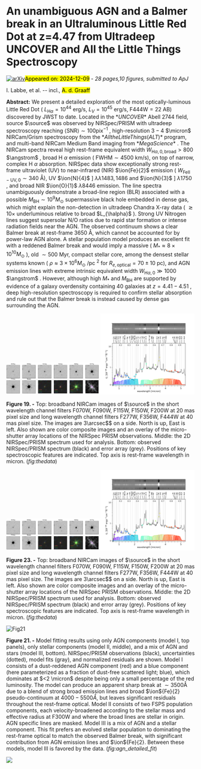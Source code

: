<div class="macros" style="visibility:hidden;">
$\newcommand{\ensuremath}{}$
$\newcommand{\xspace}{}$
$\newcommand{\object}[1]{\texttt{#1}}$
$\newcommand{\farcs}{{.}''}$
$\newcommand{\farcm}{{.}'}$
$\newcommand{\arcsec}{''}$
$\newcommand{\arcmin}{'}$
$\newcommand{\ion}[2]{#1#2}$
$\newcommand{\textsc}[1]{\textrm{#1}}$
$\newcommand{\hl}[1]{\textrm{#1}}$
$\newcommand{\footnote}[1]{}$
$\newcommand{\angstrom}{\text{ \normalfontÅ}\xspace}$
$\newcommand{\deltare}{\mathrm{\Delta log(r_e)}}$
$\newcommand{\oiii}{[\ion{O}{3}]\xspace}$
$\newcommand{\nii}{[\ion{N}{2}]\xspace}$
$\newcommand{\niilam}{[\ion{N}{2}]\lambda6549,6585\xspace}$
$\newcommand{\feii}{\ion{Fe}{2}\xspace}$
$\newcommand{\nev}{[\ion{Ne}{5}]\xspace}$
$\newcommand{\msun}{M_{\odot}}$
$\newcommand{\sersic}{Sérsic}$
$\newcommand{\mkgroup}{M_{\rm K,  group}}$
$\newcommand{\mstar}{M_*}$
$\newcommand{\mbh}{M_{\rm BH}}$
$\newcommand{\lbol}{L_{\rm bol}}$
$\newcommand{\jwst}{\ensuremath{JWST}}$
$\newcommand{\ivo}[1]{\textcolor{violet}{#1}}$
$\newcommand{\lt}{\textcolor{magenta!60!black}}$
$\newcommand{\catnr}{50,000}$
$\newcommand{\bronzenr}{40}$
$\newcommand{\silvernr}{26}$
$\newcommand{\goldnr}{17}$
$\newcommand{\sourcenum}{17\xspace}$
$\newcommand{\source}{A2744-45924\xspace}$
$\newcommand{\hide}[1]$
$\newcommand{\jw}{\emph{JWST}}$
$\newcommand{\angstrom}{\text{ \normalfontÅ}\xspace}$
$\newcommand{\deltare}{\mathrm{\Delta log(r_e)}}$
$\newcommand{\oiii}{[\ion{O}{3}]\xspace}$
$\newcommand{\nii}{[\ion{N}{2}]\xspace}$
$\newcommand{\niilam}{[\ion{N}{2}]\lambda6549,6585\xspace}$
$\newcommand{\feii}{\ion{Fe}{2}\xspace}$
$\newcommand{\nev}{[\ion{Ne}{5}]\xspace}$
$\newcommand{\msun}{M_{\odot}}$
$\newcommand{\sersic}{Sérsic}$
$\newcommand{\mkgroup}{M_{\rm K,  group}}$
$\newcommand{\mstar}{M_*}$
$\newcommand{\mbh}{M_{\rm BH}}$
$\newcommand{\lbol}{L_{\rm bol}}$
$\newcommand{\jwst}{\ensuremath{JWST}}$
$\newcommand{\ivo}[1]{\textcolor{violet}{#1}}$
$\newcommand{\lt}{\textcolor{magenta!60!black}}$
$\newcommand{\catnr}{50,000}$
$\newcommand{\bronzenr}{40}$
$\newcommand{\silvernr}{26}$
$\newcommand{\goldnr}{17}$
$\newcommand{\sourcenum}{17\xspace}$
$\newcommand{\source}{A2744-45924\xspace}$
$\newcommand{\hide}[1]$
$\newcommand{\jw}{\emph{JWST}}$
$\newcommand{\halpha}{\ensuremath{\mathrm{H}\alpha}\xspace}$
$\newcommand{\hbeta}{\ensuremath{\mathrm{H}\beta}\xspace}$
$\newcommand{\lya}{Ly\alpha}$
$\newcommand{\lyb}{Ly\beta}$
$\newcommand{\MgII}{Mg {\sc ii}\xspace}$
$\newcommand{\CIV}{C {\sc iv}\xspace}$
$\newcommand{\CIII}{C {\sc iii]}\xspace}$
$\newcommand{\FeII}{Fe {\sc ii}\xspace}$
$\newcommand{\NV}{N {\sc v}\xspace}$
$\newcommand{\HeII}{He {\sc ii}\xspace}$
$\newcommand{\MgIIwave}{Mg {\sc ii} \lambda2798}$
$\newcommand{\OIII}{[O {\sc iii}]}$
$\newcommand{\OII}{[O {\sc ii}]}$
$\newcommand{\NeIII}{[Ne {\sc iii}]}$
$\newcommand{\lgL}{\log \left({L_{\rm bol} \over{\rm erg s^{-1}}}\right)}$
$\newcommand{\halpha}{\ensuremath{\mathrm{H}\alpha}\xspace}$
$\newcommand{\hbeta}{\ensuremath{\mathrm{H}\beta}\xspace}$
$\newcommand{\lya}{Ly\alpha}$
$\newcommand{\lyb}{Ly\beta}$
$\newcommand{\MgII}{Mg {\sc ii}\xspace}$
$\newcommand{\CIV}{C {\sc iv}\xspace}$
$\newcommand{\CIII}{C {\sc iii]}\xspace}$
$\newcommand{\FeII}{Fe {\sc ii}\xspace}$
$\newcommand{\NV}{N {\sc v}\xspace}$
$\newcommand{\HeII}{He {\sc ii}\xspace}$
$\newcommand{\MgIIwave}{Mg {\sc ii} \lambda2798}$
$\newcommand{\OIII}{[O {\sc iii}]}$
$\newcommand{\OII}{[O {\sc ii}]}$
$\newcommand{\NeIII}{[Ne {\sc iii}]}$
$\newcommand{\lgL}{\log \left({L_{\rm bol} \over{\rm erg s^{-1}}}\right)}$</div>



<div id="title">

# An unambiguous AGN and a Balmer break in an Ultraluminous Little Red Dot at z=4.47 from Ultradeep UNCOVER and All the Little Things Spectroscopy

</div>
<div id="comments">

[![arXiv](https://img.shields.io/badge/arXiv-2412.04557-b31b1b.svg)](https://arxiv.org/abs/2412.04557)<mark>Appeared on: 2024-12-09</mark> -  _28 pages,10 figures, submitted to ApJ_

</div>
<div id="authors">

I. Labbe, et al. -- incl., <mark>A. d. Graaff</mark>

</div>
<div id="abstract">

**Abstract:** We present a detailed exploration of the most optically-luminous Little Red Dot ( $L_{\mathrm{H}\alpha} = 10^{44}$ erg/s, $L_V=10^{45}$ erg/s, $\mathrm{F444W} = 22$ AB) discovered by JWST to date. Located in the $* UNCOVER*$ Abell 2744 field, source $\source$ was observed by NIRSpec/PRISM with ultradeep spectroscopy reaching $\langle \text{SNR} \rangle \sim 100   \text{pix}^{-1}$ , high-resolution $3-4$  $\micron$ NIRCam/Grism spectroscopy from the $* All the Little Things (ALT)*$ program, and multi-band NIRCam Medium Band imaging from $* Mega Science*$ . The NIRCam spectra reveal high rest-frame equivalent width $W_{\mathrm{H}\alpha,0,\mathrm{broad}} > 800$  $\angstrom$ , broad  H $\alpha$ emission ( $\mathrm{FWHM} \sim 4500$ km/s), on top of narrow, complex H $\alpha$ absorption. NIRSpec data show exceptionally strong rest-frame ultraviolet (UV) to near-infrared (NIR) $\ion{Fe}{2}$ emission ( $W_{\mathrm{FeII-UV},0} \sim 340$ Å), UV $\ion{N}{4}$ ]  $\lambda \lambda 1483, 1486$ and $\ion{N}{3}$ ]  $\lambda 1750$ , and broad NIR $\ion{O}{1}$ $\lambda8446$ emission. The line spectra unambiguously demonstrate a broad-line region (BLR) associated with a possible $M_{\mathrm{BH}} \sim 10^9 M_\odot$ supermassive black hole embedded in dense gas, which might explain the non-detection in ultradeep Chandra X-ray data ( $\gtrsim10\times$ underluminous relative to broad $L_{\halpha}$ ). Strong UV Nitrogen lines suggest supersolar N/O ratios due to rapid star formation or intense radiation fields near the AGN. The observed continuum shows a clear Balmer break at rest-frame $3650$ Å, which cannot be accounted for by power-law AGN alone. A stellar population model produces an excellent fit with a reddened Balmer break and would imply a massive ( $M_* \approx 8 \times 10^{10} M_{\odot}$ ), old $\sim 500$ Myr, compact stellar core, among the densest stellar systems known ( $\rho \approx 3 \times 10^6 M_{\odot}$ /pc $^2$ for $R_{e,\mathrm{optical}} = 70 \pm 10$ pc), and AGN emission lines with extreme intrinsic equivalent width $W_{\mathrm{H}\alpha,0} \gg 1000$  $\angstrom$ . However, although high $M_*$ and $M_{\mathrm{BH}}$ are supported by evidence of a galaxy overdensity containing 40 galaxies at $z=4.41-4.51$ , deep high-resolution spectroscopy is required to confirm stellar absorption and rule out that the Balmer break is instead caused by dense gas surrounding the AGN.

</div>

<div id="div_fig1">

<img src="tmp_2412.04557/./FIGS/stamps.png" alt="Fig19.1" width="50%"/><img src="tmp_2412.04557/./FIGS/spectrum_v1_msa4.png" alt="Fig19.2" width="50%"/>

**Figure 19. -** Top: broadband NIRCam images of $\source$ in the short wavelength channel filters F070W, F090W, F115W, F150W, F200W at 20 mas pixel size and long wavelength channel filters F277W, F356W, F444W at 40 mas pixel size. The images are $3$\arcsec$$ on a side. North is up, East is left. Also shown are color composite images and an overlay of the micro-shutter array locations of the NIRSpec PRISM observations. Middle: the 2D NIRSpec/PRISM spectrum used for analysis. Bottom: observed NIRSpec/PRISM spectrum (black) and error array (grey). Positions of key spectroscopic features are indicated. Top axis is rest-frame wavelength in micron. (*fig:thedata*)

</div>
<div id="div_fig2">

<img src="tmp_2412.04557/./FIGS/stamps.png" alt="Fig23.1" width="50%"/><img src="tmp_2412.04557/./FIGS/spectrum_v1_msa4.png" alt="Fig23.2" width="50%"/>

**Figure 23. -** Top: broadband NIRCam images of $\source$ in the short wavelength channel filters F070W, F090W, F115W, F150W, F200W at 20 mas pixel size and long wavelength channel filters F277W, F356W, F444W at 40 mas pixel size. The images are $3$\arcsec$$ on a side. North is up, East is left. Also shown are color composite images and an overlay of the micro-shutter array locations of the NIRSpec PRISM observations. Middle: the 2D NIRSpec/PRISM spectrum used for analysis. Bottom: observed NIRSpec/PRISM spectrum (black) and error array (grey). Positions of key spectroscopic features are indicated. Top axis is rest-frame wavelength in micron. (*fig:thedata*)

</div>
<div id="div_fig3">

<img src="tmp_2412.04557/./FIGS/agn_model.png" alt="Fig21" width="100%"/>

**Figure 21. -** Model fitting results using only AGN components (model I, top panels), only stellar components (model II, middle), and a mix of AGN and stars (model III, bottom). NIRSpec/PRISM observations (black), uncertainties (dotted), model fits (gray), and normalized residuals are shown. Model I consists of a dust-reddened AGN component (red) and a blue component (here parameterized as a fraction of dust-free scattered light; blue), which dominates at $<2 \micron$ despite being only a small percentage of the red luminosity. The model can produce an apparent sharp break at $\sim3500$Å due to a blend of strong broad emission lines and broad $\ion${Fe}{2} pseudo-continuum at $4000-5500Å$, but leaves significant residuals throughout the rest-frame optical. Model II consists of two FSPS population components, each velocity-broadened according to the stellar mass and effective radius at F300W and where the broad lines are stellar in origin. AGN specific lines are masked. Model III is a mix of AGN and a stellar component. This fit prefers an evolved stellar population to dominating the rest-frame optical to match the observed Balmer break, with significant contribution from AGN emission lines and $\ion${Fe}{2}. Between these models, model III is favored by the data.
 (*fig:agn_detailed_fit*)

</div><div id="qrcode"><img src=https://api.qrserver.com/v1/create-qr-code/?size=100x100&data="https://arxiv.org/abs/2412.04557"></div>